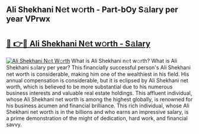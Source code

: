 ## Ali Shekhani N𝚎t w𝚘rth - Part-bOy S𝚊lary per year VPrwx

# <h2><a href="http://gc4g0i3.nevu.top/?p=Ali+Shekhani">🔗 👉🔴 Ali Shekhani N𝚎t w𝚘rth - S𝚊lary</a></h2>

[![Ali Shekhani N𝚎t W𝚘rth](https://i.imgur.com/Oavwk0R.jpeg)](http://gc4g0i3.nevu.top/?p=Ali+Shekhani)
What is Ali Shekhani n𝚎t w𝚘rth? What is Ali Shekhani s𝚊lary per year?
This financially successful person's Ali Shekhani net worth is considerable, making him one of the wealthiest in his field. His annual compensation is considerable, but it is eclipsed by Ali Shekhani net worth, which is believed to be more substantial due to his numerous business interests and valuable real estate holdings. This affluent individual, whose Ali Shekhani net worth is among the highest globally, is renowned for his business acumen and financial brilliance. This rich individual, whose Ali Shekhani net worth is in the billions and who earns an impressive salary, is a prime demonstration of the might of dedication, hard work, and financial savvy.
